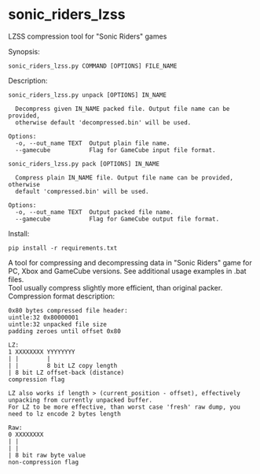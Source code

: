 # sonic_riders_lzss
LZSS compression tool for "Sonic Riders" games


Synopsis:
```
sonic_riders_lzss.py COMMAND [OPTIONS] FILE_NAME
```
  
Description:
```
sonic_riders_lzss.py unpack [OPTIONS] IN_NAME

  Decompress given IN_NAME packed file. Output file name can be provided,
  otherwise default 'decompressed.bin' will be used.

Options:
  -o, --out_name TEXT  Output plain file name.
  --gamecube           Flag for GameCube input file format.

sonic_riders_lzss.py pack [OPTIONS] IN_NAME

  Compress plain IN_NAME file. Output file name can be provided, otherwise
  default 'compressed.bin' will be used.

Options:
  -o, --out_name TEXT  Output packed file name.
  --gamecube           Flag for GameCube output file format.
```

Install:
```
pip install -r requirements.txt
```
  
A tool for compressing and decompressing data in "Sonic Riders" game for PC, Xbox and GameCube versions. See additional usage examples in .bat files.  
Tool usually compress slightly more efficient, than original packer.  
Compression format description:  
```
0x80 bytes compressed file header:
uintle:32 0x80000001
uintle:32 unpacked file size
padding zeroes until offset 0x80

LZ:     
1 XXXXXXXX YYYYYYYY
| |        |
| |        8 bit LZ copy length
| 8 bit LZ offset-back (distance)
compression flag

LZ also works if length > (current_position - offset), effectively unpacking from currently unpacked buffer.
For LZ to be more effective, than worst case 'fresh' raw dump, you need to lz encode 2 bytes length

Raw:
0 XXXXXXXX
| |     
| |     
| 8 bit raw byte value
non-compression flag
```
